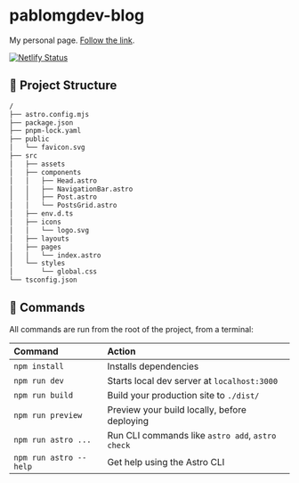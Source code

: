 # pablomgdev-blog
My personal page. [Follow the link](https://pablomiragarcia-blog.netlify.app/).

[![Netlify Status](https://api.netlify.com/api/v1/badges/06c9d5b5-74cd-410c-ac62-0830260fc441/deploy-status)](https://app.netlify.com/sites/pablomiragarcia-blog/deploys)

## 🚀 Project Structure

```bash
/
├── astro.config.mjs
├── package.json
├── pnpm-lock.yaml
├── public
│   └── favicon.svg
├── src
│   ├── assets
│   ├── components
│   │   ├── Head.astro
│   │   ├── NavigationBar.astro
│   │   ├── Post.astro
│   │   └── PostsGrid.astro
│   ├── env.d.ts
│   ├── icons
│   │   └── logo.svg
│   ├── layouts
│   ├── pages
│   │   └── index.astro
│   └── styles
│       └── global.css
└── tsconfig.json
```

## 🧞 Commands

All commands are run from the root of the project, from a terminal:

| Command                | Action                                           |
| :--------------------- | :----------------------------------------------- |
| `npm install`          | Installs dependencies                            |
| `npm run dev`          | Starts local dev server at `localhost:3000`      |
| `npm run build`        | Build your production site to `./dist/`          |
| `npm run preview`      | Preview your build locally, before deploying     |
| `npm run astro ...`    | Run CLI commands like `astro add`, `astro check` |
| `npm run astro --help` | Get help using the Astro CLI                     |
